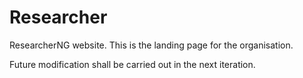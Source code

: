 # Researcher
ResearcherNG website. This is the landing page for the organisation.

Future modification shall be carried out in the next iteration.
